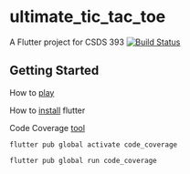 # ultimate_tic_tac_toe

A Flutter project for CSDS 393
<a href="https://github.com/[USER_NAME]/[REPO_NAME]/actions"><img src="https://github.com/[USER_NAME]/[REPO_NAME]/workflows/test-my-app/badge.svg" alt="Build Status"></a>
## Getting Started

How to [play](https://en.wikipedia.org/wiki/Ultimate_tic-tac-toe)

How to [install](https://docs.flutter.dev/get-started/install/windows) flutter

Code Coverage [tool](https://pub.dev/packages/code_coverage)

```flutter pub global activate code_coverage``` 

```flutter pub global run code_coverage```
